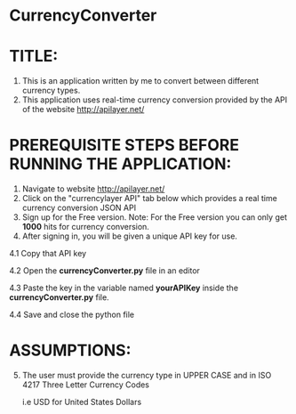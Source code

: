 # CurrencyConverter

# TITLE: 
1. This is an application written by me to convert between different currency types.
2. This application uses real-time currency conversion provided by the API of the website http://apilayer.net/

# PREREQUISITE STEPS BEFORE RUNNING THE APPLICATION:
1. Navigate to website http://apilayer.net/
2. Click on the "currencylayer API" tab below which provides a real time currency conversion JSON API
3. Sign up for the Free version. Note: For the Free version you can only get <b>1000</b> hits for currency conversion.
4. After signing in, you will be given a unique API key for use.

4.1 Copy that API key

4.2 Open the <b>currencyConverter.py</b> file in an editor

4.3 Paste the key in the variable named <b>yourAPIKey</b> inside the <b>currencyConverter.py</b> file.

4.4 Save and close the python file

# ASSUMPTIONS:
5. The user must provide the currency type in UPPER CASE and in ISO 4217 Three Letter Currency Codes
   
   i.e USD for United States Dollars 
   
